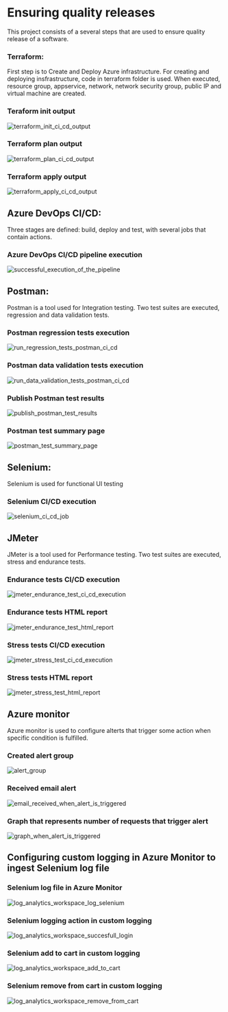# Ensuring quality releases

This project consists of a several steps that are used to ensure quality release of a software.

### Terraform:
First step is to Create and Deploy Azure infrastructure. For creating and deploying insfrastructure, code in terraform folder is used. When executed, resource group, appservice, network, network security group, public IP and virtual machine are created.


### Teraform init output
![terraform_init_ci_cd_output](https://user-images.githubusercontent.com/53904394/148535509-ec9b2716-dbd3-4a9e-a07e-648202fb4e0e.PNG)


### Terraform plan output
![terraform_plan_ci_cd_output](https://user-images.githubusercontent.com/53904394/148535539-aadf8c68-d040-4bba-b44f-77323e5cf97e.PNG)


### Terraform apply output
![terraform_apply_ci_cd_output](https://user-images.githubusercontent.com/53904394/148535549-a186342d-8274-4cb3-a0d3-e66b771aa329.PNG)


## Azure DevOps CI/CD:

Three stages are defined: build, deploy and test, with several jobs that contain actions.

### Azure DevOps CI/CD pipeline execution
![successful_execution_of_the_pipeline](https://user-images.githubusercontent.com/53904394/148535579-d0604836-922c-4798-a0d2-9e2b3e46a574.PNG)

## Postman:

Postman is a tool used for Integration testing. Two test suites are executed, regression and data validation tests.

### Postman regression tests execution
![run_regression_tests_postman_ci_cd](https://user-images.githubusercontent.com/53904394/148535628-4f4b97c7-7f8d-4335-802f-19fc52dd0c1b.PNG)


### Postman data validation tests execution
![run_data_validation_tests_postman_ci_cd](https://user-images.githubusercontent.com/53904394/148535652-b8f70793-b8ad-405d-a4f5-bc6085efdcf8.PNG)

### Publish Postman test results
![publish_postman_test_results](https://user-images.githubusercontent.com/53904394/148535698-2ef349c6-0c9f-4b6f-a75e-559c0117a071.PNG)

### Postman test summary page
![postman_test_summary_page](https://user-images.githubusercontent.com/53904394/148535928-6b6b4755-fc77-40c9-8694-d92f4d6528ce.PNG)


## Selenium:

Selenium is used for functional UI testing

### Selenium CI/CD execution
![selenium_ci_cd_job](https://user-images.githubusercontent.com/53904394/148535715-7af6ab94-2652-4772-8fde-8cfba825540d.PNG)

## JMeter

JMeter is a tool used for Performance testing. Two test suites are executed, stress and endurance tests.

### Endurance tests CI/CD execution
![jmeter_endurance_test_ci_cd_execution](https://user-images.githubusercontent.com/53904394/148536002-3c9a472e-796a-4d8a-b31e-b70e22a38d22.PNG)

### Endurance tests HTML report
![jmeter_endurance_test_html_report](https://user-images.githubusercontent.com/53904394/148453051-a7434dc9-9aeb-4e13-99c3-8f87ae757216.PNG)

### Stress tests CI/CD execution
![jmeter_stress_test_ci_cd_execution](https://user-images.githubusercontent.com/53904394/148535830-45623db3-0b32-45f7-94e6-17f0cda733d5.PNG)

### Stress tests HTML report
![jmeter_stress_test_html_report](https://user-images.githubusercontent.com/53904394/148535913-1dbcbca4-f9e9-4b36-bcc6-69e7aa8bf19a.PNG)


## Azure monitor

Azure monitor is used to configure alterts that trigger some action when specific condition is fulfilled.

### Created alert group

![alert_group](https://user-images.githubusercontent.com/53904394/148453286-1df6054b-9f27-4ce6-943b-2d4cb1610db3.PNG)

### Received email alert

![email_received_when_alert_is_triggered](https://user-images.githubusercontent.com/53904394/148453317-651dca57-8fa1-4e1f-a67a-c4861325ae36.PNG)

### Graph that represents number of requests that trigger alert

![graph_when_alert_is_triggered](https://user-images.githubusercontent.com/53904394/148453362-b3cb4513-e221-4d33-9c4a-c171a1095581.PNG)

## Configuring custom logging in Azure Monitor to ingest Selenium log file

### Selenium log file in Azure Monitor

![log_analytics_workspace_log_selenium](https://user-images.githubusercontent.com/53904394/148453591-e7a0c08e-6450-4067-a09a-b3d1b7db6a05.PNG)

### Selenium logging action in custom logging

![log_analytics_workspace_succesfull_login](https://user-images.githubusercontent.com/53904394/148453650-33bc8e1f-6286-4b24-b676-c2f2556e6093.PNG)

### Selenium add to cart in custom logging

![log_analytics_workspace_add_to_cart](https://user-images.githubusercontent.com/53904394/148453681-d5c8d954-9c5c-4be2-afe1-0b590a79e27b.PNG)

### Selenium remove from cart in custom logging

![log_analytics_workspace_remove_from_cart](https://user-images.githubusercontent.com/53904394/148453711-a4da454d-90f3-492e-9505-664fa72882a5.PNG)

